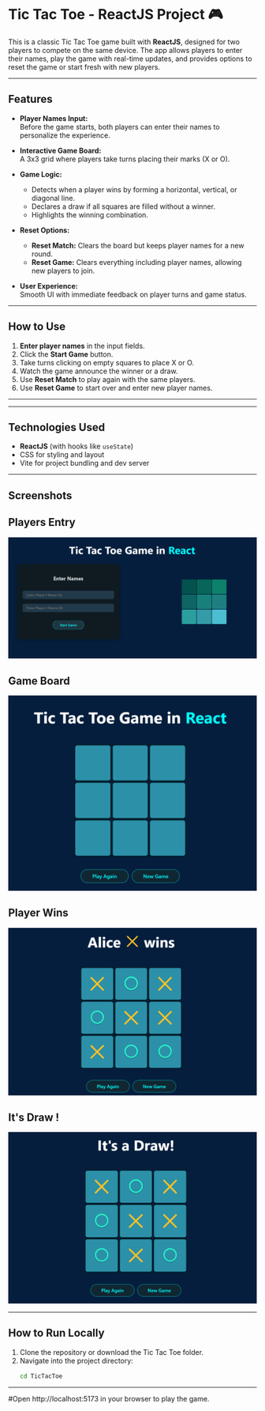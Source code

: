 # Tic Tac Toe - ReactJS Project 🎮

This is a classic Tic Tac Toe game built with **ReactJS**, designed for two players to compete on the same device. The app allows players to enter their names, play the game with real-time updates, and provides options to reset the game or start fresh with new players.

---

## Features

- **Player Names Input:**  
  Before the game starts, both players can enter their names to personalize the experience.

- **Interactive Game Board:**  
  A 3x3 grid where players take turns placing their marks (X or O).

- **Game Logic:**  
  - Detects when a player wins by forming a horizontal, vertical, or diagonal line.  
  - Declares a draw if all squares are filled without a winner.  
  - Highlights the winning combination.

- **Reset Options:**  
  - **Reset Match:** Clears the board but keeps player names for a new round.  
  - **Reset Game:** Clears everything including player names, allowing new players to join.

- **User Experience:**  
  Smooth UI with immediate feedback on player turns and game status.

---

## How to Use

1. **Enter player names** in the input fields.
2. Click the **Start Game** button.
3. Take turns clicking on empty squares to place X or O.
4. Watch the game announce the winner or a draw.
5. Use **Reset Match** to play again with the same players.  
6. Use **Reset Game** to start over and enter new player names.

---


---

## Technologies Used

- **ReactJS** (with hooks like `useState`)
- CSS for styling and layout
- Vite for project bundling and dev server

---

## Screenshots

## Players Entry 
![Player Entry](./Screenshots/1.png)  

## Game Board
![Game Board](./Screenshots/2.png)  

## Player Wins
![Wins](./Screenshots/3.png)

## It's Draw !
![Draw](./Screenshots/4.png)



---

## How to Run Locally

1. Clone the repository or download the Tic Tac Toe folder.
2. Navigate into the project directory:
   ```bash
   cd TicTacToe

***

#Open http://localhost:5173 in your browser to play the game.

